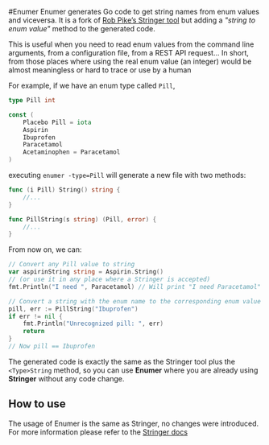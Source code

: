 #Enumer
Enumer generates Go code to get string names from enum values and viceversa.
It is a fork of [Rob Pike’s Stringer tool](https://godoc.org/golang.org/x/tools/cmd/stringer) 
but adding a *"string to enum value"* method to the generated code.

This is useful when you need to read enum values from the command line arguments, from a configuration file, 
from a REST API request... In short, from those places where using the real enum value (an integer) would 
be almost meaningless or hard to trace or use by a human

For example, if we have an enum type called `Pill`,
```go
type Pill int

const (
	Placebo Pill = iota
	Aspirin
	Ibuprofen
	Paracetamol
	Acetaminophen = Paracetamol
)
```
executing `enumer -type=Pill` will generate a new file with two methods:
```go
func (i Pill) String() string {
    //...
}

func PillString(s string) (Pill, error) {
    //...
}
```
From now on, we can:
```go
// Convert any Pill value to string
var aspirinString string = Aspirin.String()
// (or use it in any place where a Stringer is accepted)
fmt.Println("I need ", Paracetamol) // Will print "I need Paracetamol"

// Convert a string with the enum name to the corresponding enum value
pill, err := PillString("Ibuprofen")
if err != nil {
    fmt.Println("Unrecognized pill: ", err)
    return
}
// Now pill == Ibuprofen
```

The generated code is exactly the same as the Stringer tool plus the `<Type>String` method, so you can use
**Enumer** where you are already using **Stringer** without any code change.

## How to use
The usage of Enumer is the same as Stringer, no changes were introduced.
For more information please refer to the [Stringer docs](https://godoc.org/golang.org/x/tools/cmd/stringer) 
